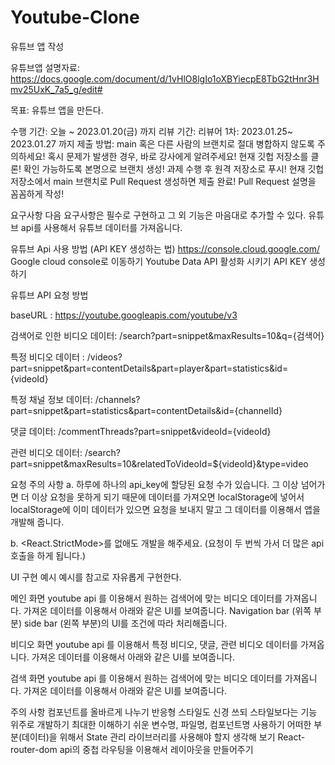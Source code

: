 # Youtube-Clone

유튜브 앱 작성

유튜브앱 설명자료: https://docs.google.com/document/d/1vHlO8lgIo1oXBYiecpE8TbG2tHnr3Hmv25UxK_7a5_g/edit#

목표: 유튜브 앱을 만든다.

수행 기간: 오늘 ~ 2023.01.20(금) 까지 리뷰 기간: 리뷰어 1차: 2023.01.25~ 2023.01.27 까지 제출 방법: main 혹은 다른 사람의 브랜치로 절대 병합하지 않도록 주의하세요! 혹시 문제가 발생한 경우, 바로 강사에게 알려주세요! 현재 깃헙 저장소를 클론! 확인 가능하도록 본명으로 브랜치 생성! 과제 수행 후 원격 저장소로 푸시! 현재 깃헙 저장소에서 main 브랜치로 Pull Request 생성하면 제출 완료! Pull Request 설명을 꼼꼼하게 작성!

요구사항 다음 요구사항은 필수로 구현하고 그 외 기능은 마음대로 추가할 수 있다. 유튜브 api를 사용해서 유튜브 데이터를 가져옵니다.

유튜브 Api 사용 방법 (API KEY 생성하는 법) https://console.cloud.google.com/ Google cloud console로 이동하기 Youtube Data API 활성화 시키기 API KEY 생성하기

유튜브 API 요청 방법

baseURL : https://youtube.googleapis.com/youtube/v3

검색어로 인한 비디오 데이터: /search?part=snippet&maxResults=10&q={검색어}

특정 비디오 데이터 : /videos?part=snippet&part=contentDetails&part=player&part=statistics&id={videoId}

특정 채널 정보 데이터: /channels?part=snippet&part=statistics&part=contentDetails&id={channelId}

댓글 데이터: /commentThreads?part=snippet&videoId={videoId}

관련 비디오 데이터: /search?part=snippet&maxResults=10&relatedToVideoId=${videoId}&type=video

요청 주의 사항
a. 하루에 하나의 api_key에 할당된 요청 수가 있습니다. 그 이상 넘어가면 더 이상 요청을 못하게 되기 때문에 데이터를 가져오면 localStorage에 넣어서 localStorage에 이미 데이터가 있으면 요청을 보내지 말고 그 데이터를 이용해서 앱을 개발해 줍니다.

b. <React.StrictMode>를 없애도 개발을 해주세요. (요청이 두 번씩 가서 더 많은 api 호출을 하게 됩니다.)

UI 구현 예시 예시를 참고로 자유롭게 구현한다.

메인 화면 youtube api 를 이용해서 원하는 검색어에 맞는 비디오 데이터를 가져옵니다. 가져온 데이터를 이용해서 아래와 같은 UI를 보여줍니다. Navigation bar (위쪽 부분) side bar (왼쪽 부분)의 UI를 조건에 따라 처리해줍니다.

비디오 화면 youtube api 를 이용해서 특정 비디오, 댓글, 관련 비디오 데이터를 가져옵니다. 가져온 데이터를 이용해서 아래와 같은 UI를 보여줍니다.

검색 화면 youtube api 를 이용해서 원하는 검색어에 맞는 비디오 데이터를 가져옵니다. 가져온 데이터를 이용해서 아래와 같은 UI를 보여줍니다.

주의 사항 컴포넌트를 올바르게 나누기 반응형 스타일도 신경 쓰되 스타일보다는 기능 위주로 개발하기 최대한 이해하기 쉬운 변수명, 파일명, 컴포넌트명 사용하기 어떠한 부분(데이터)을 위해서 State 관리 라이브러리를 사용해야 할지 생각해 보기 React-router-dom api의 중첩 라우팅을 이용해서 레이아웃을 만들어주기
